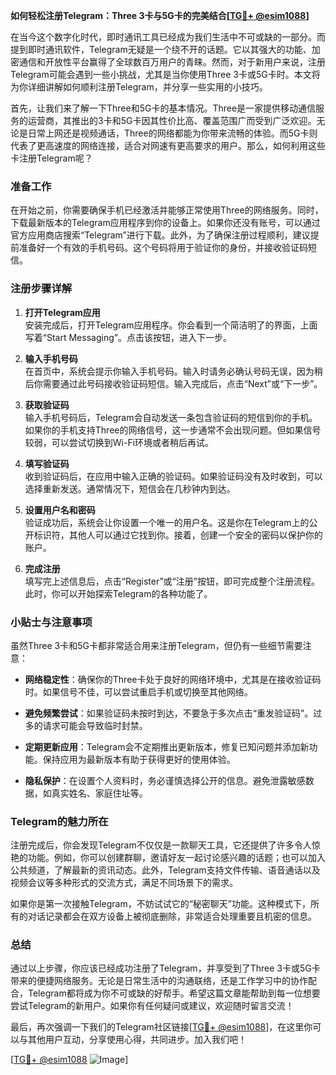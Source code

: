 **如何轻松注册Telegram：Three 3卡与5G卡的完美结合[[TG💪+ @esim1088](https://t.me/s/esim1088)]**

在当今这个数字化时代，即时通讯工具已经成为我们生活中不可或缺的一部分。而提到即时通讯软件，Telegram无疑是一个绕不开的话题。它以其强大的功能、加密通信和开放性平台赢得了全球数百万用户的青睐。然而，对于新用户来说，注册Telegram可能会遇到一些小挑战，尤其是当你使用Three 3卡或5G卡时。本文将为你详细讲解如何顺利注册Telegram，并分享一些实用的小技巧。

首先，让我们来了解一下Three和5G卡的基本情况。Three是一家提供移动通信服务的运营商，其推出的3卡和5G卡因其性价比高、覆盖范围广而受到广泛欢迎。无论是日常上网还是视频通话，Three的网络都能为你带来流畅的体验。而5G卡则代表了更高速度的网络连接，适合对网速有更高要求的用户。那么，如何利用这些卡注册Telegram呢？

### 准备工作

在开始之前，你需要确保手机已经激活并能够正常使用Three的网络服务。同时，下载最新版本的Telegram应用程序到你的设备上。如果你还没有账号，可以通过官方应用商店搜索“Telegram”进行下载。此外，为了确保注册过程顺利，建议提前准备好一个有效的手机号码。这个号码将用于验证你的身份，并接收验证码短信。

### 注册步骤详解

1. **打开Telegram应用**  
   安装完成后，打开Telegram应用程序。你会看到一个简洁明了的界面，上面写着“Start Messaging”。点击该按钮，进入下一步。

2. **输入手机号码**  
   在首页中，系统会提示你输入手机号码。输入时请务必确认号码无误，因为稍后你需要通过此号码接收验证码短信。输入完成后，点击“Next”或“下一步”。

3. **获取验证码**  
   输入手机号码后，Telegram会自动发送一条包含验证码的短信到你的手机。如果你的手机支持Three的网络信号，这一步通常不会出现问题。但如果信号较弱，可以尝试切换到Wi-Fi环境或者稍后再试。

4. **填写验证码**  
   收到验证码后，在应用中输入正确的验证码。如果验证码没有及时收到，可以选择重新发送。通常情况下，短信会在几秒钟内到达。

5. **设置用户名和密码**  
   验证成功后，系统会让你设置一个唯一的用户名。这是你在Telegram上的公开标识符，其他人可以通过它找到你。接着，创建一个安全的密码以保护你的账户。

6. **完成注册**  
   填写完上述信息后，点击“Register”或“注册”按钮，即可完成整个注册流程。此时，你可以开始探索Telegram的各种功能了。

### 小贴士与注意事项

虽然Three 3卡和5G卡都非常适合用来注册Telegram，但仍有一些细节需要注意：

- **网络稳定性**：确保你的Three卡处于良好的网络环境中，尤其是在接收验证码时。如果信号不佳，可以尝试重启手机或切换至其他网络。
  
- **避免频繁尝试**：如果验证码未按时到达，不要急于多次点击“重发验证码”。过多的请求可能会导致临时封禁。

- **定期更新应用**：Telegram会不定期推出更新版本，修复已知问题并添加新功能。保持应用为最新版本有助于获得更好的使用体验。

- **隐私保护**：在设置个人资料时，务必谨慎选择公开的信息。避免泄露敏感数据，如真实姓名、家庭住址等。

### Telegram的魅力所在

注册完成后，你会发现Telegram不仅仅是一款聊天工具，它还提供了许多令人惊艳的功能。例如，你可以创建群聊，邀请好友一起讨论感兴趣的话题；也可以加入公共频道，了解最新的资讯动态。此外，Telegram支持文件传输、语音通话以及视频会议等多种形式的交流方式，满足不同场景下的需求。

如果你是第一次接触Telegram，不妨试试它的“秘密聊天”功能。这种模式下，所有的对话记录都会在双方设备上被彻底删除，非常适合处理重要且机密的信息。

### 总结

通过以上步骤，你应该已经成功注册了Telegram，并享受到了Three 3卡或5G卡带来的便捷网络服务。无论是日常生活中的沟通联络，还是工作学习中的协作配合，Telegram都将成为你不可或缺的好帮手。希望这篇文章能帮助到每一位想要尝试Telegram的新用户。如果你有任何疑问或建议，欢迎随时留言交流！

最后，再次强调一下我们的Telegram社区链接[[TG💪+ @esim1088](https://t.me/s/esim1088)]，在这里你可以与其他用户互动，分享使用心得，共同进步。加入我们吧！

[[TG💪+ @esim1088](https://t.me/s/esim1088) ![Image](https://i.postimg.cc/4NQfJmqS/Snipaste-2025-05-13-00-14-12.png)]
